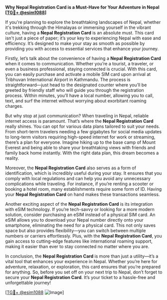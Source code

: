 **Why Nepal Registration Card is a Must-Have for Your Adventure in Nepal [[TG💪+ @esim1088](https://t.me/s/esim1088)]**

If you're planning to explore the breathtaking landscapes of Nepal, whether it's trekking through the Himalayas or immersing yourself in the vibrant culture, having a **Nepal Registration Card** is an absolute must. This card isn't just a piece of paper; it’s your key to experiencing Nepal with ease and efficiency. It’s designed to make your stay as smooth as possible by providing you with access to essential services that enhance your journey.

Firstly, let’s talk about the convenience of having a **Nepal Registration Card** when it comes to communication. Whether you’re a tourist, a traveler, or even a business professional, staying connected is crucial. With this card, you can easily purchase and activate a mobile SIM card upon arrival at Tribhuvan International Airport in Kathmandu. The process is straightforward—just head to the designated counter where you’ll be greeted by friendly staff who will guide you through the registration process. Within minutes, you’ll have a local number, allowing you to call, text, and surf the internet without worrying about exorbitant roaming charges.

But why stop at just communication? When traveling in Nepal, reliable internet access is paramount. That’s where the **Nepal Registration Card** really shines. You can opt for various data plans tailored to suit your needs. From short-term travelers needing a few gigabytes for social media updates to long-term visitors requiring high-speed internet for work or streaming, there’s a plan for everyone. Imagine hiking up to the base camp of Mount Everest and being able to share your breathtaking views with friends and family back home instantly. With the right data plan, this dream becomes a reality.

Moreover, the **Nepal Registration Card** also serves as a form of identification, which is incredibly useful during your stay. It ensures that you comply with local regulations and can help you avoid any unnecessary complications while traveling. For instance, if you’re renting a scooter or booking a hotel room, many establishments require some form of ID. Having your **Nepal Registration Card** on hand makes these transactions seamless.

Another exciting aspect of the **Nepal Registration Card** is its integration with eSIM technology. If you’re tech-savvy or looking for a more modern solution, consider purchasing an eSIM instead of a physical SIM card. An eSIM allows you to download your Nepal number directly onto your smartphone, eliminating the need for a physical card. This not only saves space but also provides flexibility—you can switch between multiple numbers or carriers effortlessly. Plus, with the **Nepal Registration Card**, you gain access to cutting-edge features like international roaming support, making it easier than ever to stay connected no matter where you are.

In conclusion, the **Nepal Registration Card** is more than just a utility—it’s a vital tool that enhances your experience in Nepal. Whether you’re here for adventure, relaxation, or exploration, this card ensures that you’re prepared for anything. So, before you set off on your next trip to Nepal, don’t forget to secure your **Nepal Registration Card**. It’s your ticket to a hassle-free and unforgettable journey!

[[TG💪+ @esim1088](https://t.me/s/esim1088) ![Image](https://i.postimg.cc/Y0z9fWf4/image.png)]
